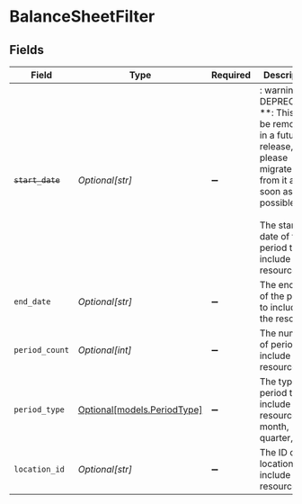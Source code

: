 # BalanceSheetFilter


## Fields

| Field                                                                                                                                                                             | Type                                                                                                                                                                              | Required                                                                                                                                                                          | Description                                                                                                                                                                       | Example                                                                                                                                                                           |
| --------------------------------------------------------------------------------------------------------------------------------------------------------------------------------- | --------------------------------------------------------------------------------------------------------------------------------------------------------------------------------- | --------------------------------------------------------------------------------------------------------------------------------------------------------------------------------- | --------------------------------------------------------------------------------------------------------------------------------------------------------------------------------- | --------------------------------------------------------------------------------------------------------------------------------------------------------------------------------- |
| ~~`start_date`~~                                                                                                                                                                  | *Optional[str]*                                                                                                                                                                   | :heavy_minus_sign:                                                                                                                                                                | : warning: ** DEPRECATED **: This will be removed in a future release, please migrate away from it as soon as possible.<br/><br/>The start date of the period to include in the resource. | 2021-01-01                                                                                                                                                                        |
| `end_date`                                                                                                                                                                        | *Optional[str]*                                                                                                                                                                   | :heavy_minus_sign:                                                                                                                                                                | The end date of the period to include in the resource.                                                                                                                            | 2021-12-31                                                                                                                                                                        |
| `period_count`                                                                                                                                                                    | *Optional[int]*                                                                                                                                                                   | :heavy_minus_sign:                                                                                                                                                                | The number of periods to include in the resource.                                                                                                                                 | 3                                                                                                                                                                                 |
| `period_type`                                                                                                                                                                     | [Optional[models.PeriodType]](../models/periodtype.md)                                                                                                                            | :heavy_minus_sign:                                                                                                                                                                | The type of period to include in the resource: month, quarter, year.                                                                                                              | month                                                                                                                                                                             |
| `location_id`                                                                                                                                                                     | *Optional[str]*                                                                                                                                                                   | :heavy_minus_sign:                                                                                                                                                                | The ID of the location to include in the resource.                                                                                                                                | 123                                                                                                                                                                               |